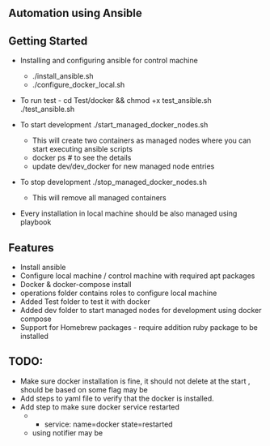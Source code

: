 Automation using Ansible
--------

Getting Started
---------------
- Installing and configuring ansible for control machine
    - ./install_ansible.sh
    - ./configure_docker_local.sh

- To run test -
    cd Test/docker && chmod +x test_ansible.sh
    ./test_ansible.sh

- To start development
    ./start_managed_docker_nodes.sh
    - This will create two containers as managed nodes where you can start executing ansible scripts
    - docker ps  # to see the details
    - update dev/dev_docker for new managed node entries

- To stop development
    ./stop_managed_docker_nodes.sh
    - This will remove all managed containers

- Every installation in local machine should be also managed using playbook


Features
----------
- Install ansible
- Configure local machine / control machine with required apt packages 
- Docker & docker-compose install
- operations folder contains roles to configure local machine 
- Added Test folder to test it with docker
- Added dev folder to start managed nodes for development using docker compose
- Support for Homebrew packages - require addition ruby package to be installed


TODO:
----------
- Make sure docker installation is fine, it should not delete at the start , should be based on some flag may be
- Add steps to yaml file to verify that the docker is installed.
- Add step to make sure docker service restarted 
    - - service: name=docker state=restarted
    - using notifier may be


